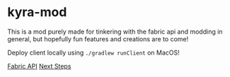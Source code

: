 # kyra-mod

This is a mod purely made for tinkering with the fabric api and modding in general,
but hopefully fun features and creations are to come! 

Deploy client locally using ```./gradlew runClient``` on MacOS!

[Fabric API](https://fabricmc.net/develop/)
[Next Steps](https://fabricmc.net/wiki/tutorial:recipes#crafting_recipes)